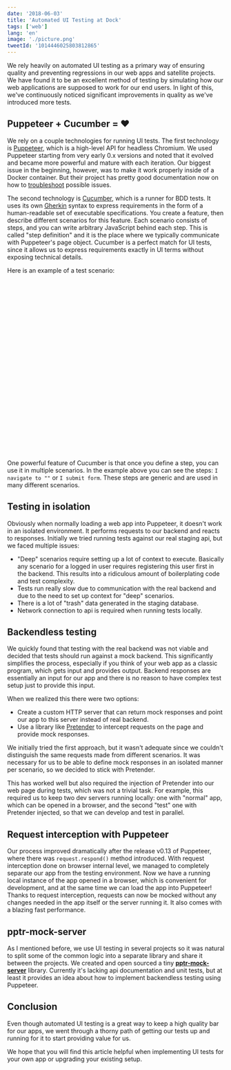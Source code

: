 ```yaml
---
date: '2018-06-03'
title: 'Automated UI Testing at Dock'
tags: ['web']
lang: 'en'
image: './picture.png'
tweetId: '1014446025803812865'
---
```


We rely heavily on automated UI testing as a primary way of ensuring quality and preventing regressions in our web apps and satellite projects. We have found it to be an excellent method of testing by simulating how our web applications are supposed to work for our end users. In light of this, we've continuously noticed significant improvements in quality as we've introduced more tests.

## Puppeteer + Cucumber = ❤️

We rely on a couple technologies for running UI tests. The first technology is [Puppeteer](https://pptr.dev), which is a high-level API for headless Chromium. We used Puppeteer starting from very early 0.x versions and noted that it evolved and became more powerful and mature with each iteration. Our biggest issue in the beginning, however, was to make it work properly inside of a Docker container. But their project has pretty good documentation now on how to [troubleshoot](https://github.com/puppeteer/puppeteer/blob/main/docs/troubleshooting.md#running-puppeteer-in-docker) possible issues.

The second technology is [Cucumber](https://cucumber.io), which is a runner for BDD tests. It uses its own [Gherkin](https://cucumber.io/docs/gherkin/reference/) syntax to express requirements in the form of a human-readable set of executable specifications. You create a feature, then describe different scenarios for this feature. Each scenario consists of steps, and you can write arbitrary JavaScript behind each step. This is called "step definition" and it is the place where we typically communicate with Puppeteer's page object. Cucumber is a perfect match for UI tests, since it allows us to express requirements exactly in UI terms without exposing technical details.

Here is an example of a test scenario:

<iframe
  width="100%"
  height="400"  
  style="border: none;"
  src="data:text/html;charset=utf-8,
  <head><base target='_blank' /></head>
  <body style='margin: 0; padding: 0'><script src='https://gist.github.com/ermakovich/5762a7dba764db0e2a9542336c6fd1b6.js'></script></body>">
</iframe>

One powerful feature of Cucumber is that once you define a step, you can use it in multiple scenarios. In the example above you can see the steps: `I navigate to ""` or `I submit form`. These steps are generic and are used in many different scenarios.

## Testing in isolation

Obviously when normally loading a web app into Puppeteer, it doesn't work in an isolated environment. It performs requests to our backend and reacts to responses. Initially we tried running tests against our real staging api, but we faced multiple issues:

- "Deep" scenarios require setting up a lot of context to execute. Basically any scenario for a logged in user requires registering this user first in the backend. This results into a ridiculous amount of boilerplating code and test complexity.
- Tests run really slow due to communication with the real backend and due to the need to set up context for "deep" scenarios.
- There is a lot of "trash" data generated in the staging database.
- Network connection to api is required when running tests locally.

## Backendless testing

We quickly found that testing with the real backend was not viable and decided that tests should run against a mock backend. This significantly simplifies the process, especially if you think of your web app as a classic program, which gets input and provides output. Backend responses are essentially an input for our app and there is no reason to have complex test setup just to provide this input.

When we realized this there were two options:

- Create a custom HTTP server that can return mock responses and point our app to this server instead of real backend.
- Use a library like [Pretender](https://github.com/pretenderjs/pretender) to intercept requests on the page and provide mock responses.

We initially tried the first approach, but it wasn't adequate since we couldn't distinguish the same requests made from different scenarios. It was necessary for us to be able to define mock responses in an isolated manner per scenario, so we decided to stick with Pretender.

This has worked well but also required the injection of Pretender into our web page during tests, which was not a trivial task. For example, this required us to keep two dev servers running locally: one with "normal" app, which can be opened in a browser, and the second "test" one with Pretender injected, so that we can develop and test in parallel.

## Request interception with Puppeteer

Our process improved dramatically after the release v0.13 of Puppeteer, where there was `request.respond()` method introduced. With request interception done on browser internal level, we managed to completely separate our app from the testing environment. Now we have a running local instance of the app opened in a browser, which is convenient for development, and at the same time we can load the app into Puppeteer! Thanks to request interception, requests can now be mocked without any changes needed in the app itself or the server running it. It also comes with a blazing fast performance.

## pptr-mock-server

As I mentioned before, we use UI testing in several projects so it was natural to split some of the common logic into a separate library and share it between the projects. We created and open sourced a tiny **[pptr-mock-server](https://github.com/ermakovich/pptr-mock-server)** library. Currently it's lacking api documentation and unit tests, but at least it provides an idea about how to implement backendless testing using Puppeteer.

## Conclusion

Even though automated UI testing is a great way to keep a high quality bar for our apps, we went through a thorny path of getting our tests up and running for it to start providing value for us.

We hope that you will find this article helpful when implementing UI tests for your own app or upgrading your existing setup.

